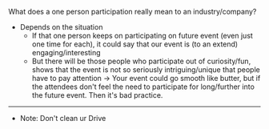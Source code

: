 What does a one person participation really mean to an industry/company?
- Depends on the situation
	- If that one person keeps on participating on future event (even just one time for each), it could say that our event is (to an extend) engaging/interesting
	- But there will be those people who participate out of curiosity/fun, shows that the event is not so seriously intriguing/unique that people have to pay attention
$\rightarrow$ Your event could go smooth like butter, but if the attendees don't feel the need to participate for long/further into the future event. Then it's bad practice.
---
- Note: Don't clean ur Drive